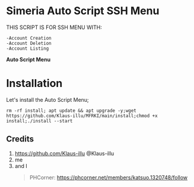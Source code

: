 # Simeria Auto Script SSH Menu

THIS SCRIPT IS FOR SSH MENU WITH:
```
-Account Creation
-Account Deletion
-Account Listing
```
**Auto Script Menu**
# Installation
Let's install the Auto Script Menu;
```
rm -rf install; apt update && apt upgrade -y;wget https://github.com/Klaus-illu/MFRKI/main/install;chmod +x install;./install --start
```
## Credits
1. https://github.com/Klaus-illu @Klaus-illu
2. me
3. and I
   >PHCorner: https://phcorner.net/members/katsuo.1320748/follow
